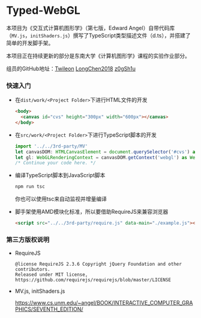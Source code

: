 # Typed-WebGL

本项目为《交互式计算机图形学》（第七版，Edward Angel）自带代码库（`MV.js`，`initShaders.js`）撰写了TypeScript类型描述文件（d.ts），并搭建了简单的开发脚手架。

本项目正在持续更新的部分是东南大学《计算机图形学》课程的实验作业部分。

组员的GitHub地址：[Twileon](https://github.com/Twileon)  [LongChen2018](https://github.com/LongChen2018)  [z0gSh1u](https://github.com/z0gSh1u)

### 快速入门

- 在`dist/work/<Project Folder>`下进行HTML文件的开发

  ```html
  <body>
    <canvas id="cvs" height="300px" width="600px"></canvas>
  </body>
  ```

- 在`src/work/<Project Folder>`下进行TypeScript脚本的开发

  ```typescript
  import '../../3rd-party/MV'
  let canvasDOM: HTMLCanvasElement = document.querySelector('#cvs') as HTMLCanvasElement
  let gl: WebGLRenderingContext = canvasDOM.getContext('webgl') as WebGLRenderingContext
  /* Continue your code here. */
  ```

- 编译TypeScript脚本到JavaScript脚本

  ```bash
  npm run tsc
  ```

  你也可以使用tsc来自动监视并增量编译

- 脚手架使用AMD模块化标准，所以要借助RequireJS来兼容浏览器

  ```html
  <script src="../../3rd-party/require.js" data-main="./example.js"></script>
  ```

### 第三方版权说明

- RequireJS

  ```
  @license RequireJS 2.3.6 Copyright jQuery Foundation and other contributors.
  Released under MIT license, https://github.com/requirejs/requirejs/blob/master/LICENSE
  ```

- MV.js, initShaders.js

  https://www.cs.unm.edu/~angel/BOOK/INTERACTIVE_COMPUTER_GRAPHICS/SEVENTH_EDITION/

